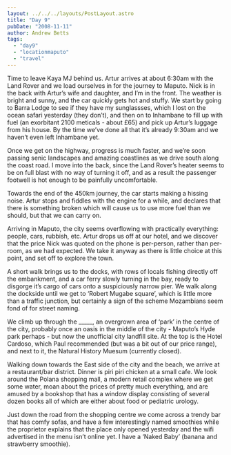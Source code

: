```yaml
---
layout: ../../../layouts/PostLayout.astro
title: "Day 9"
pubDate: "2008-11-11"
author: Andrew Betts
tags: 
  - "day9"
  - "locationmaputo"
  - "travel"
---
```


Time to leave Kaya MJ behind us. Artur arrives at about 6:30am with the Land Rover and we load ourselves in for the journey to Maputo. Nick is in the back with Artur’s wife and daughter, and I’m in the front. The weather is bright and sunny, and the car quickly gets hot and stuffy. We start by going to Barra Lodge to see if they have my sunglassses, which I lost on the ocean safari yesterday (they don’t), and then on to Inhambane to fill up with fuel (an exorbitant 2100 meticals - about £65) and pick up Artur’s luggage from his house. By the time we’ve done all that it’s already 9:30am and we haven’t even left Inhambane yet.

Once we get on the highway, progress is much faster, and we’re soon passing senic landscapes and amazing coastlines as we drive south along the coast road. I move into the back, since the Land Rover’s heater seems to be on full blast with no way of turning it off, and as a result the passenger footwell is hot enough to be painfully uncomfortable.

Towards the end of the 450km journey, the car starts making a hissing noise. Artur stops and fiddles with the engine for a while, and declares that there is something broken which will cause us to use more fuel than we should, but that we can carry on.

Arriving in Maputo, the city seems overflowing with practically everything: people, cars, rubbish, etc. Artur drops us off at our hotel, and we discover that the price Nick was quoted on the phone is per-person, rather than per-room, as we had expected. We take it anyway as there is little choice at this point, and set off to explore the town.

A short walk brings us to the docks, with rows of locals fishing directly off the embankment, and a car ferry slowly turning in the bay, ready to disgorge it’s cargo of cars onto a suspiciously narrow pier. We walk along the dockside until we get to ‘Robert Mugabe square’, which is little more than a traffic junction, but certainly a sign of the scheme Mozambians seem fond of for street naming.

We climb up through the \_\_\_\_\_, an overgrown area of ‘park’ in the centre of the city, probably once an oasis in the middle of the city - Maputo’s Hyde park perhaps - but now the unofficial city landfill site. At the top is the Hotel Cardoso, which Paul recommended (but was a bit out of our price range), and next to it, the Natural History Muesum (currently closed).

Walking down towards the East side of the city and the beach, we arrive at a restaurant/bar district. Dinner is piri piri chicken at a small cafe. We look around the Polana shopping mall, a modern retail complex where we get some water, moan about the prices of pretty much everything, and are amused by a bookshop that has a window display consisting of several dozen books all of which are either about food or pediatric urology.

Just down the road from the shopping centre we come across a trendy bar that has comfy sofas, and have a few interestingly named smoothies while the proprietor explains that the place only opened yesterday and the wifi advertised in the menu isn’t online yet. I have a ‘Naked Baby’ (banana and strawberry smoothie).
